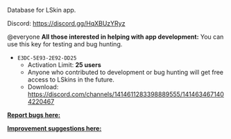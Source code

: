 Database for LSkin app.

Discord: https://discord.gg/HqXBUzYRyz


@everyone 
**All those interested in helping with app development:** 
You can use this key for testing and bug hunting.
- `E3DC-5E93-2E92-DD25`
  - Activation Limit: **25 users**
  - Anyone who contributed to development or bug hunting will get free access to LSkins in the future.
  - Download: https://discord.com/channels/1414611283398889555/1414634671404220467

[**Report bugs here:**](https://discord.com/channels/1414611283398889555/1416688406909423647)

[**Improvement suggestions here:**  ](https://discord.com/channels/1414611283398889555/1415084343130587186)
 
 
